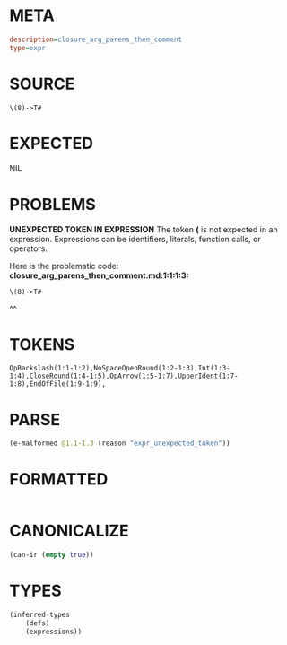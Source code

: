 # META
~~~ini
description=closure_arg_parens_then_comment
type=expr
~~~
# SOURCE
~~~roc
\(8)->T#
~~~
# EXPECTED
NIL
# PROBLEMS
**UNEXPECTED TOKEN IN EXPRESSION**
The token **\(** is not expected in an expression.
Expressions can be identifiers, literals, function calls, or operators.

Here is the problematic code:
**closure_arg_parens_then_comment.md:1:1:1:3:**
```roc
\(8)->T#
```
^^


# TOKENS
~~~zig
OpBackslash(1:1-1:2),NoSpaceOpenRound(1:2-1:3),Int(1:3-1:4),CloseRound(1:4-1:5),OpArrow(1:5-1:7),UpperIdent(1:7-1:8),EndOfFile(1:9-1:9),
~~~
# PARSE
~~~clojure
(e-malformed @1.1-1.3 (reason "expr_unexpected_token"))
~~~
# FORMATTED
~~~roc

~~~
# CANONICALIZE
~~~clojure
(can-ir (empty true))
~~~
# TYPES
~~~clojure
(inferred-types
	(defs)
	(expressions))
~~~
